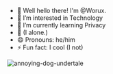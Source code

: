 - 👋 Well hello there! I'm @Worux.
- 👀 I’m interested in Technology
- 🌱 I’m currently learning Privacy
- 💞️ (I alone.)
- 😄 Pronouns: he/him
- ⚡ Fun fact: I cool (I not)

![annoying-dog-undertale](https://github.com/user-attachments/assets/5186e11f-c22d-4a4b-945d-bf43a4d9c063)
